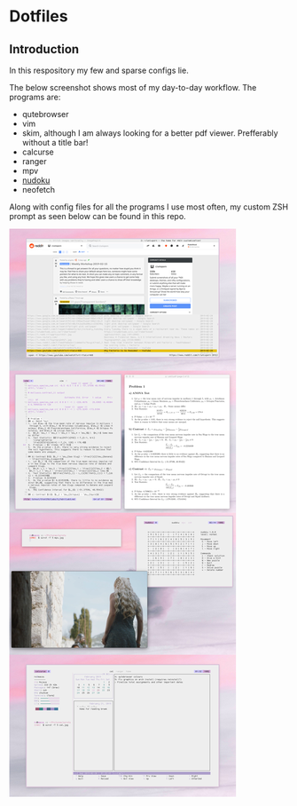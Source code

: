 # Dotfiles

## Introduction
In this respository my few and sparse configs lie.

The below screenshot shows most of my day-to-day workflow. The programs are:

* qutebrowser
* vim
* skim, although I am always looking for a better pdf viewer. Prefferably without a title bar!
* calcurse
* ranger
* mpv
* [nudoku](https://github.com/jubalh/nudoku)
* neofetch

Along with config files for all the programs I use most often, my custom ZSH prompt as seen below can be found in this repo.

![](scrot.jpg)
